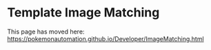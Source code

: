 # Template Image Matching

This page has moved here: https://pokemonautomation.github.io/Developer/ImageMatching.html

